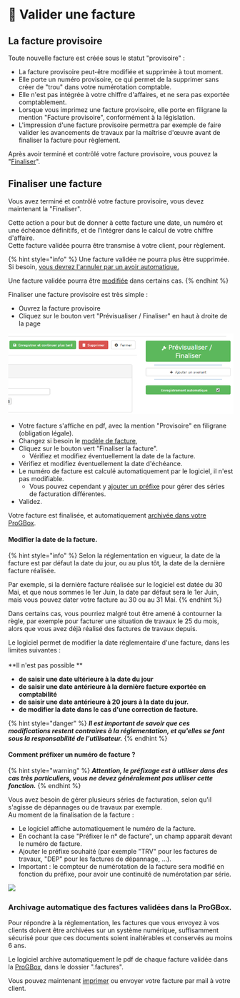 # 📎 Valider une facture

## La facture provisoire

Toute nouvelle facture est créée sous le statut "provisoire" :

* La facture provisoire peut-être modifiée et supprimée à tout moment.
* Elle porte un numéro provisoire, ce qui permet de la supprimer sans créer de "trou" dans votre numérotation comptable.
* Elle n'est pas intégrée à votre chiffre d'affaires, et ne sera pas exportée comptablement.
* Lorsque vous imprimez une facture provisoire, elle porte en filigrane la mention "Facture provisoire", conformément à la législation.&#x20;
* L'impression d'une facture provisoire permettra par exemple de faire valider les avancements de travaux par la maîtrise d'œuvre avant de finaliser la facture pour règlement.

Après avoir terminé et contrôlé votre facture provisoire, vous pouvez la "[Finaliser](valider-une-facture.md#finaliser-une-facture)".

## Finaliser une facture

Vous avez terminé et contrôlé votre facture provisoire, vous devez maintenant la "Finaliser".

Cette action a pour but de donner à cette facture une date, un numéro et une échéance définitifs, et de l'intégrer dans le calcul de votre chiffre d'affaire.\
Cette facture validée pourra être transmise à votre client, pour règlement.

{% hint style="info" %}
Une facture validée ne pourra plus être supprimée. Si besoin, [vous devrez l'annuler par un avoir automatique.](modifier-supprimer-ou-annuler-une-facture.md#annulation)

Une facture validée pourra être [modifiée](modifier-supprimer-ou-annuler-une-facture.md) dans certains cas.
{% endhint %}

Finaliser une facture provisoire est très simple :

* Ouvrez la facture provisoire
* Cliquez sur le bouton vert "Prévisualiser / Finaliser" en haut à droite de la page

![](<../../.gitbook/assets/capture (25).png>)

* Votre facture s'affiche en pdf, avec la mention "Provisoire" en filigrane (obligation légale).
* Changez si besoin le [modèle de facture](../modeles-de-document.md),
* Cliquez sur le bouton vert "Finaliser la facture".
  * Vérifiez et modifiez éventuellement la date de la facture.
* Vérifiez et modifiez éventuellement la date d'échéance.
* Le numéro de facture est calculé automatiquement par le logiciel, il n'est pas modifiable.
  * Vous pouvez cependant y [ajouter un préfixe](valider-une-facture.md#comment-prefixer-un-numero-de-facture) pour gérer des séries de facturation différentes.
* Validez.

Votre facture est finalisée, et automatiquement [archivée dans votre ProGBox](valider-une-facture.md#archivage-automatique-des-factures-validees-dans-la-progbox).

#### Modifier la date de la facture.

{% hint style="info" %}
Selon la réglementation en vigueur, la date de la facture est par défaut la date du jour, ou au plus tôt, la date de la dernière facture réalisée.

Par exemple, si la dernière facture réalisée sur le logiciel est datée du 30 Mai, et que nous sommes le 1er Juin, la date par défaut sera le 1er Juin, mais vous pouvez dater votre facture au 30 ou au 31 Mai.
{% endhint %}

Dans certains cas, vous pourriez malgré tout être amené à contourner la règle, par exemple pour facturer une situation de travaux le 25 du mois, alors que vous avez déjà réalisé des factures de travaux depuis.

Le logiciel permet de modifier la date réglementaire d'une facture, dans les limites suivantes :\
\
**Il n'est pas possible **

* **de saisir une date ultérieure à la date du jour**
* **de saisir une date antérieure à la dernière facture exportée en comptabilité**
* **de saisir une date antérieure à 20 jours à la date du jour.**
* **de modifier la date dans le cas d'une correction de facture.**

{% hint style="danger" %}
_**Il est important de savoir que ces modifications restent contraires à la réglementation, et qu'elles se font sous la responsabilité de l'utilisateur.**_
{% endhint %}

#### Comment préfixer un numéro de facture ?

{% hint style="warning" %}
_**Attention, le préfixage est à utiliser dans des cas très particuliers, vous ne devez généralement pas utiliser cette fonction.**_
{% endhint %}

Vous avez besoin de gérer plusieurs séries de facturation, selon qu'il s'agisse de dépannages ou de travaux par exemple.\
Au moment de la finalisation de la facture :

* Le logiciel affiche automatiquement le numéro de la facture.
* En cochant la case "Préfixer le n° de facture", un champ apparaît devant le numéro de facture.
* Ajouter le préfixe souhaité (par exemple "TRV" pour les factures de travaux, "DEP" pour les factures de dépannage, ...).
* Important : le compteur de numérotation de la facture sera modifié en fonction du préfixe, pour avoir une continuité de numérotation par série.

![](../../.gitbook/assets/prefixe\_facture.png)

### Archivage automatique des factures validées dans la ProGBox.

Pour répondre à la réglementation, les factures que vous envoyez à vos clients doivent être archivées sur un système numérique, suffisamment sécurisé pour que ces documents soient inaltérables et conservés au moins 6 ans.

Le logiciel archive automatiquement le pdf de chaque facture validée dans la [ProGBox](../../les-plus-du-logiciel/progbox-archivage-de-documents.md#archivage-des-factures-clients), dans le dossier ".factures".

Vous pouvez maintenant [imprimer](imprimer-une-facture.md) ou envoyer votre facture par mail à votre client.




